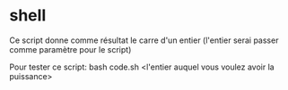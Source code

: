 # shell

Ce script donne comme résultat le carre d'un entier (l'entier serai passer comme paramètre pour le script) 

Pour tester ce script:
bash code.sh <l'entier auquel vous voulez avoir la puissance>
